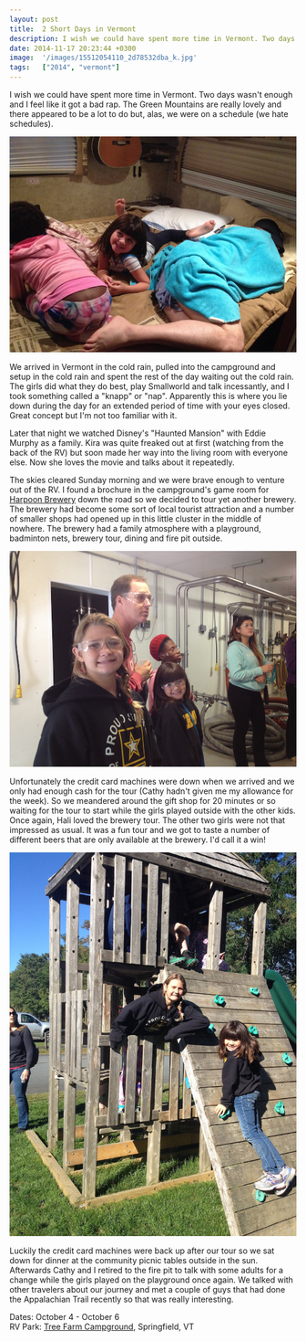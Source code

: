 ```yaml
---
layout: post
title:  2 Short Days in Vermont
description: I wish we could have spent more time in Vermont. Two days wasn't enough and...
date: 2014-11-17 20:23:44 +0300
image:  '/images/15512054110_2d78532dba_k.jpg'
tags:   ["2014", "vermont"]
---
```

<p>I wish we could have spent more time in Vermont. Two days wasn't enough and I feel like it got a bad rap. The Green Mountains are really lovely and there appeared to be a lot to do but, alas, we were on a schedule (we hate schedules).</p>
<p><img src="images/15694951331_d2dd34a6e8_k.jpg" alt="" ></p>
<p>We arrived in Vermont in the cold rain, pulled into the campground and setup in the cold rain and spent the rest of the day waiting out the cold rain. The girls did what they do best, play Smallworld and talk incessantly, and  I took something called a &quot;knapp&quot; or &quot;nap&quot;. Apparently this is where you lie down during the day for an extended period of time with your eyes closed. Great concept but I'm not too familiar with it.</p>
<p>Later that night we watched Disney's &quot;Haunted Mansion&quot; with Eddie Murphy as a family. Kira was quite freaked out at first (watching from the back of the RV) but soon made her way into the living room with everyone else. Now she loves the movie and talks about it repeatedly.</p>
<p>The skies cleared Sunday morning and we were brave enough to venture out of the RV. I found a brochure in the campground's game room for <a href="http://www.harpoonbrewery.com/breweries/windsor">Harpoon Brewery</a> down the road so we decided to tour yet another brewery. The brewery had become some sort of local tourist attraction and a number of smaller shops had opened up in this little cluster in the middle of nowhere. The brewery had a family atmosphere with a playground, badminton  nets, brewery tour, dining and fire pit outside.</p>
<p><img src="images/15077515813_40e2243367_k.jpg" alt="" ></p>
<p>Unfortunately the credit card machines were down when we arrived and we only had enough cash for the tour (Cathy hadn't given me my allowance for the week). So we meandered around the gift shop for 20 minutes or so waiting for the tour to start while the girls played outside with the other kids. Once again, Hali loved the brewery tour. The other two girls were not that impressed as usual. It was a fun tour and we got to taste a number of different beers that are only available at the brewery. I'd call it a win!</p>
<p><img src="images/15511476658_e2c81f4a90_k.jpg" alt="" ></p>
<p>Luckily the credit card machines were back up after our tour so we sat down for dinner at the community picnic tables outside in the sun. Afterwards Cathy and I retired to the fire pit to talk with some adults for a change while the girls played on the playground once again. We talked with other travelers about our journey and met a couple of guys that had done the Appalachian Trail recently so that was really interesting.</p>
<p>Dates: October 4 - October 6<br>
RV Park: <a href="http://www.treefarmcampground.com/">Tree Farm Campground</a>, Springfield, VT</p>

